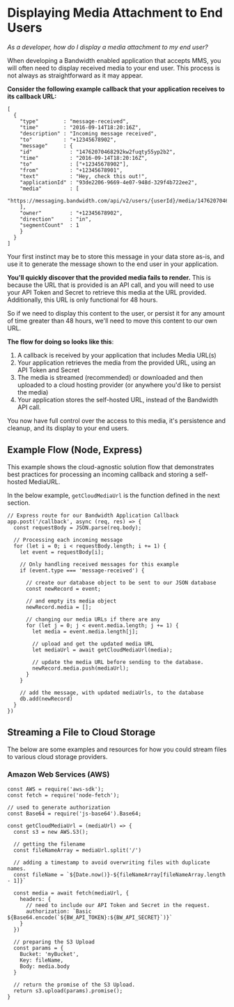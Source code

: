 # Displaying Media Attachment to End Users

_As a developer, how do I display a media attachment to my end user?_

When developing a Bandwidth enabled application that accepts MMS, you will often need to display received media to your end user. This process is not always as straightforward as it may appear.

**Consider the following example callback that your application receives to its callback URL:**

```
[
  {
    "type"        : "message-received",
    "time"        : "2016-09-14T18:20:16Z",
    "description" : "Incoming message received",
    "to"          : "+12345678902",
    "message"     : {
    "id"            : "14762070468292kw2fuqty55yp2b2",
    "time"          : "2016-09-14T18:20:16Z",
    "to"            : ["+12345678902"],
    "from"          : "+12345678901",
    "text"          : "Hey, check this out!",
    "applicationId" : "93de2206-9669-4e07-948d-329f4b722ee2",
    "media"         : [
      "https://messaging.bandwidth.com/api/v2/users/{userId}/media/14762070468292kw2fuqty55yp2b2/0/bw.png"
    ],
    "owner"         : "+12345678902",
    "direction"     : "in",
    "segmentCount"  : 1
    }
  }
]
```

Your first instinct may be to store this message in your data store as-is, and use it to generate the message shown to the end user in your application.

**You'll quickly discover that the provided media fails to render.** This is because the URL that is provided is an API call, and you will need to use your API Token and Secret to retrieve this media at the URL provided. Additionally, this URL is only functional for 48 hours.

So if we need to display this content to the user, or persist it for any amount of time greater than 48 hours, we'll need to move this content to our own URL.

**The flow for doing so looks like this**:

1. A callback is received by your application that includes Media URL(s)
2. Your application retrieves the media from the provided URL, using an API Token and Secret
3. The media is streamed (recommended) or downloaded and then uploaded to a cloud hosting provider (or anywhere you'd like to persist the media)
4. Your application stores the self-hosted URL, instead of the Bandwidth API call.

You now have full control over the access to this media, it's persistence and cleanup, and its display to your end users.

## Example Flow (Node, Express)

This example shows the cloud-agnostic solution flow that demonstrates best practices for processing an incoming callback and storing a self-hosted MediaURL.

In the below example, `getCloudMediaUrl` is the function defined in the next section.

```
// Express route for our Bandwidth Application Callback
app.post('/callback', async (req, res) => {
  const requestBody = JSON.parse(req.body);

  // Processing each incoming message
  for (let i = 0; i < requestBody.length; i += 1) {
    let event = requestBody[i];

    // Only handling received messages for this example
    if (event.type === 'message-received') {

      // create our database object to be sent to our JSON database
      const newRecord = event;

      // and empty its media object
      newRecord.media = [];

      // changing our media URLs if there are any
      for (let j = 0; j < event.media.length; j += 1) {
        let media = event.media.length[j];

        // upload and get the updated media URL
        let mediaUrl = await getCloudMediaUrl(media);

        // update the media URL before sending to the database.
        newRecord.media.push(mediaUrl);
      }
    }

    // add the message, with updated mediaUrls, to the database
    db.add(newRecord)
  }
})
```

## Streaming a File to Cloud Storage

The below are some examples and resources for how you could stream files to various cloud storage providers.

### Amazon Web Services (AWS)

```
const AWS = require('aws-sdk');
const fetch = require('node-fetch');

// used to generate authorization
const Base64 = require('js-base64').Base64;

const getCloudMediaUrl = (mediaUrl) => {
  const s3 = new AWS.S3();

  // getting the filename
  const fileNameArray = mediaUrl.split('/')

  // adding a timestamp to avoid overwriting files with duplicate names.
  const fileName = `${Date.now()}-${fileNameArray[fileNameArray.length - 1]}`

  const media = await fetch(mediaUrl, {
    headers: {
      // need to include our API Token and Secret in the request.
      authorization: `Basic ${Base64.encode(`${BW_API_TOKEN}:${BW_API_SECRET}`)}`
    }
  })

  // preparing the S3 Upload
  const params = {
    Bucket: 'myBucket',
    Key: fileName,
    Body: media.body
  }

  // return the promise of the S3 Upload.
  return s3.upload(params).promise();
}
```